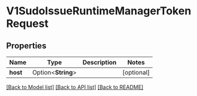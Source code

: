 # V1SudoIssueRuntimeManagerTokenRequest

## Properties

Name | Type | Description | Notes
------------ | ------------- | ------------- | -------------
**host** | Option<**String**> |  | [optional]

[[Back to Model list]](../README.md#documentation-for-models) [[Back to API list]](../README.md#documentation-for-api-endpoints) [[Back to README]](../README.md)


